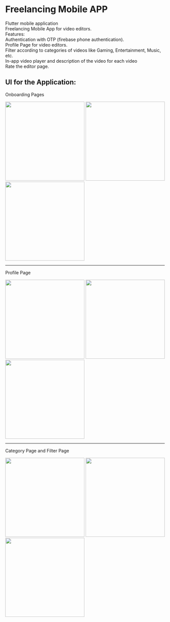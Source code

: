 # Freelancing Mobile APP
Flutter mobile application <br>
Freelancing Mobile App for video editors.<br>
Features:<br>
Authentication with OTP (firebase phone authentication). <br>
Profile Page for video editors.<br>
Filter according to categories of videos like Gaming, Entertainment, Music, etc.<br>
In-app video player and description of the video for each video<br>
Rate the editor page.<br>

## UI for the Application:

<p>Onboarding Pages</p>
<img src="https://github.com/Wh0mM1/FreelancingForVideoEditors/assets/90375499/ef5560b2-d238-4cd9-a4cc-d4aa57636a80" width="250">
<img src="https://github.com/Wh0mM1/FreelancingForVideoEditors/assets/90375499/62d98a70-340b-43a1-b43c-cdfc2defc22d" width="250">
<img src="https://github.com/Wh0mM1/FreelancingForVideoEditors/assets/90375499/fc869c3c-cadf-40f0-b81f-3a155395494e" width="250">

<hr>
<p>Profile Page</p>
<img src="https://github.com/Wh0mM1/FreelancingForVideoEditors/assets/90375499/87cebb51-cc73-4e02-b50d-7246368dcfbf" width="250">
<img src="https://github.com/Wh0mM1/FreelancingForVideoEditors/assets/90375499/3e0965c9-62b8-4fd1-be99-9b5771939db5" width="250">
<img src="https://github.com/Wh0mM1/FreelancingForVideoEditors/assets/90375499/cff843dc-8250-4be5-9285-a074568b52f9" width="250">

<hr>
<p>Category Page and Filter Page</p>
<img src="https://github.com/Wh0mM1/FreelancingForVideoEditors/assets/90375499/d0bccf16-df6a-47cf-8197-1845983f3449" width="250">
<img src="https://github.com/Wh0mM1/FreelancingForVideoEditors/assets/90375499/99f5b62c-364d-4edf-be0a-f2fa02e30afd" width="250">
<img src="https://github.com/Wh0mM1/FreelancingForVideoEditors/assets/90375499/66d7235e-e27c-4760-b0cf-f0dc35e8684b" width="250">



